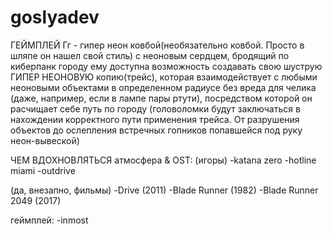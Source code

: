 # goslyadev
ГЕЙМПЛЕЙ
Гг - гипер неон ковбой(необязательно ковбой. 
Просто в шляпе он нашел свой стиль) с неоновым сердцем, бродящий по киберпанк городу
ему доступна возможность создавать свою шуструю ГИПЕР НЕОНОВУЮ копию(трейс), 
которая взаимодействует с любыми неоновыми объектами в определенном радиусе без вреда для челика
(даже, например, если в лампе пары ртути), 
посредством которой он расчищает себе путь по городу 
(головоломки будут заключаться в нахождении корректного пути применения трейса. 
От разрушения объектов до ослепления встречных гопников попавшейся под руку неон-вывеской) 

ЧЕМ ВДОХНОВЛЯТЬСЯ
атмосфера & OST:
(игоры)
-katana zero
-hotline miami
-outdrive

(да, внезапно, фильмы)
-Drive (2011)
-Blade Runner (1982)
-Blade Runner 2049 (2017)

геймплей:
-inmost
